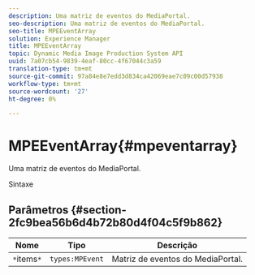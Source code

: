 ```yaml
---
description: Uma matriz de eventos do MediaPortal.
seo-description: Uma matriz de eventos do MediaPortal.
seo-title: MPEEventArray
solution: Experience Manager
title: MPEEventArray
topic: Dynamic Media Image Production System API
uuid: 7a07cb54-9839-4eaf-80cc-4f67044c3a59
translation-type: tm+mt
source-git-commit: 97a84e8e7edd3d834ca42069eae7c09c00d57938
workflow-type: tm+mt
source-wordcount: '27'
ht-degree: 0%

---
```



# MPEEventArray{#mpeventarray}

Uma matriz de eventos do MediaPortal.

Sintaxe

## Parâmetros {#section-2fc9bea56b6d4b72b80d4f04c5f9b862}

| Nome | Tipo | Descrição |
|---|---|---|
| `*`items`*` | `types:MPEvent` | Matriz de eventos do MediaPortal. |

